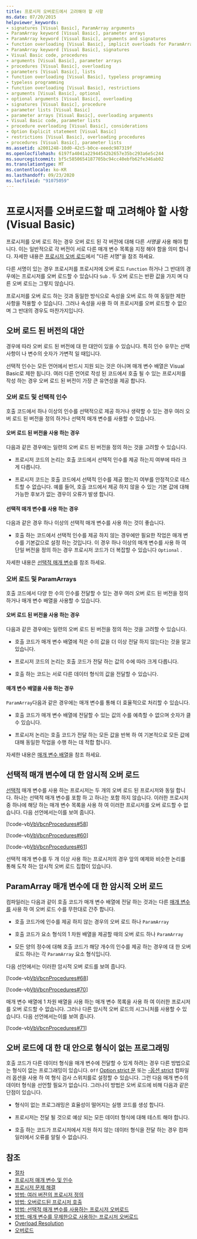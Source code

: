 ```yaml
---
title: 프로시저 오버로드에서 고려해야 할 사항
ms.date: 07/20/2015
helpviewer_keywords:
- signatures [Visual Basic], ParamArray arguments
- ParamArray keyword [Visual Basic], parameter arrays
- ParamArray keyword [Visual Basic], arguments and signatures
- function overloading [Visual Basic], implicit overloads for ParamArray
- ParamArray keyword [Visual Basic], signatures
- Visual Basic code, procedures
- arguments [Visual Basic], parameter arrays
- procedures [Visual Basic], overloading
- parameters [Visual Basic], lists
- function overloading [Visual Basic], typeless programming
- typeless programming
- function overloading [Visual Basic], restrictions
- arguments [Visual Basic], optional
- optional arguments [Visual Basic], overloading
- signatures [Visual Basic], procedure
- parameter lists [Visual Basic]
- parameter arrays [Visual Basic], overloading arguments
- Visual Basic code, parameter lists
- procedure overloading [Visual Basic], considerations
- Option Explicit statement [Visual Basic]
- restrictions [Visual Basic], overloading procedures
- procedures [Visual Basic], parameter lists
ms.assetid: a2001248-10d0-42c5-b0ce-eeedc987319f
ms.openlocfilehash: 6197fa4041a22944542b2657e35bc293a6e5c244
ms.sourcegitcommit: bf5c5850654187705bc94cc40ebfb62fe346ab02
ms.translationtype: MT
ms.contentlocale: ko-KR
ms.lasthandoff: 09/23/2020
ms.locfileid: "91075059"
---
```

# <a name="considerations-in-overloading-procedures-visual-basic"></a>프로시저를 오버로드할 때 고려해야 할 사항(Visual Basic)

프로시저를 오버 로드 하는 경우 오버 로드 된 각 버전에 대해 다른 *서명을* 사용 해야 합니다. 이는 일반적으로 각 버전이 서로 다른 매개 변수 목록을 지정 해야 함을 의미 합니다. 자세한 내용은 [프로시저 오버 로드](./procedure-overloading.md)에서 "다른 서명"을 참조 하세요.  
  
 다른 서명이 있는 경우 프로시저를 프로시저에 오버 로드 `Function` 하거나 그 반대의 경우에는 프로시저를 오버 로드할 수 있습니다 `Sub` . 두 오버 로드는 반환 값을 가지 며 다른 오버 로드는 그렇지 않습니다.  
  
 프로시저를 오버 로드 하는 것과 동일한 방식으로 속성을 오버 로드 하 여 동일한 제한 사항을 적용할 수 있습니다. 그러나 속성을 사용 하 여 프로시저를 오버 로드할 수 없으며 그 반대의 경우도 마찬가지입니다.  
  
## <a name="alternatives-to-overloaded-versions"></a>오버 로드 된 버전의 대안  

 경우에 따라 오버 로드 된 버전에 대 한 대안이 있을 수 있습니다. 특히 인수 유무는 선택 사항이 나 변수의 숫자가 가변적 일 때입니다.  
  
 선택적 인수는 모든 언어에서 반드시 지원 되는 것은 아니며 매개 변수 배열은 Visual Basic로 제한 됩니다. 여러 다른 언어로 작성 된 코드에서 호출 될 수 있는 프로시저를 작성 하는 경우 오버 로드 된 버전이 가장 큰 유연성을 제공 합니다.  
  
### <a name="overloads-and-optional-arguments"></a>오버 로드 및 선택적 인수  

 호출 코드에서 하나 이상의 인수를 선택적으로 제공 하거나 생략할 수 있는 경우 여러 오버 로드 된 버전을 정의 하거나 선택적 매개 변수를 사용할 수 있습니다.  
  
#### <a name="when-to-use-overloaded-versions"></a>오버 로드 된 버전을 사용 하는 경우  

 다음과 같은 경우에는 일련의 오버 로드 된 버전을 정의 하는 것을 고려할 수 있습니다.  
  
- 프로시저 코드의 논리는 호출 코드에서 선택적 인수를 제공 하는지 여부에 따라 크게 다릅니다.  
  
- 프로시저 코드는 호출 코드에서 선택적 인수를 제공 했는지 여부를 안정적으로 테스트할 수 없습니다. 예를 들어, 호출 코드에서 제공 하지 않을 수 있는 기본 값에 대해 가능한 후보가 없는 경우이 오류가 발생 합니다.  
  
#### <a name="when-to-use-optional-parameters"></a>선택적 매개 변수를 사용 하는 경우  

 다음과 같은 경우 하나 이상의 선택적 매개 변수를 사용 하는 것이 좋습니다.  
  
- 호출 하는 코드에서 선택적 인수를 제공 하지 않는 경우에만 필요한 작업은 매개 변수를 기본값으로 설정 하는 것입니다. 이 경우 하나 이상의 매개 변수를 사용 하 여 단일 버전을 정의 하는 경우 프로시저 코드가 더 복잡할 수 있습니다 `Optional` .  
  
 자세한 내용은 [선택적 매개 변수](./optional-parameters.md)를 참조 하세요.  
  
### <a name="overloads-and-paramarrays"></a>오버 로드 및 ParamArrays  

 호출 코드에서 다양 한 수의 인수를 전달할 수 있는 경우 여러 오버 로드 된 버전을 정의 하거나 매개 변수 배열을 사용할 수 있습니다.  
  
#### <a name="when-to-use-overloaded-versions"></a>오버 로드 된 버전을 사용 하는 경우  

 다음과 같은 경우에는 일련의 오버 로드 된 버전을 정의 하는 것을 고려할 수 있습니다.  
  
- 호출 코드가 매개 변수 배열에 적은 수의 값을 더 이상 전달 하지 않는다는 것을 알고 있습니다.  
  
- 프로시저 코드의 논리는 호출 코드가 전달 하는 값의 수에 따라 크게 다릅니다.  
  
- 호출 하는 코드는 서로 다른 데이터 형식의 값을 전달할 수 있습니다.  
  
#### <a name="when-to-use-a-parameter-array"></a>매개 변수 배열을 사용 하는 경우  

 `ParamArray`다음과 같은 경우에는 매개 변수를 통해 더 효율적으로 처리할 수 있습니다.  
  
- 호출 코드가 매개 변수 배열에 전달할 수 있는 값의 수를 예측할 수 없으며 숫자가 클 수 있습니다.  
  
- 프로시저 논리는 호출 코드가 전달 하는 모든 값을 반복 하 여 기본적으로 모든 값에 대해 동일한 작업을 수행 하는 데 적합 합니다.  
  
 자세한 내용은 [매개 변수 배열](./parameter-arrays.md)을 참조 하세요.  
  
## <a name="implicit-overloads-for-optional-parameters"></a>선택적 매개 변수에 대 한 암시적 오버 로드  

 [선택적](../../../language-reference/modifiers/optional.md) 매개 변수를 사용 하는 프로시저는 두 개의 오버 로드 된 프로시저와 동일 합니다. 하나는 선택적 매개 변수를 포함 하 고 하나는 포함 하지 않습니다. 이러한 프로시저 중 하나에 해당 하는 매개 변수 목록을 사용 하 여 이러한 프로시저를 오버 로드할 수 없습니다. 다음 선언에서는이를 보여 줍니다.  
  
 [!code-vb[VbVbcnProcedures#58](~/samples/snippets/visualbasic/VS_Snippets_VBCSharp/VbVbcnProcedures/VB/Class1.vb#58)]  
  
 [!code-vb[VbVbcnProcedures#60](~/samples/snippets/visualbasic/VS_Snippets_VBCSharp/VbVbcnProcedures/VB/Class1.vb#60)]  
  
 [!code-vb[VbVbcnProcedures#61](~/samples/snippets/visualbasic/VS_Snippets_VBCSharp/VbVbcnProcedures/VB/Class1.vb#61)]  
  
 선택적 매개 변수를 두 개 이상 사용 하는 프로시저의 경우 앞의 예제와 비슷한 논리를 통해 도착 하는 암시적 오버 로드 집합이 있습니다.  
  
## <a name="implicit-overloads-for-a-paramarray-parameter"></a>ParamArray 매개 변수에 대 한 암시적 오버 로드  

 컴파일러는 다음과 같이 호출 코드가 매개 변수 배열에 전달 하는 것과는 다른 [매개 변수를](../../../language-reference/modifiers/paramarray.md) 사용 하 여 오버 로드 수를 무한대로 간주 합니다.  
  
- 호출 코드가에 인수를 제공 하지 않는 경우의 오버 로드 하나 `ParamArray`  
  
- 호출 코드가 요소 형식의 1 차원 배열을 제공할 때의 오버 로드 하나 `ParamArray`  
  
- 모든 양의 정수에 대해 호출 코드가 해당 개수의 인수를 제공 하는 경우에 대 한 오버 로드 하나는 각 `ParamArray` 요소 형식입니다.  
  
 다음 선언에서는 이러한 암시적 오버 로드를 보여 줍니다.  
  
 [!code-vb[VbVbcnProcedures#68](~/samples/snippets/visualbasic/VS_Snippets_VBCSharp/VbVbcnProcedures/VB/Class1.vb#68)]  
  
 [!code-vb[VbVbcnProcedures#70](~/samples/snippets/visualbasic/VS_Snippets_VBCSharp/VbVbcnProcedures/VB/Class1.vb#70)]  
  
 매개 변수 배열에 1 차원 배열을 사용 하는 매개 변수 목록을 사용 하 여 이러한 프로시저를 오버 로드할 수 없습니다. 그러나 다른 암시적 오버 로드의 시그니처를 사용할 수 있습니다. 다음 선언에서는이를 보여 줍니다.  
  
 [!code-vb[VbVbcnProcedures#71](~/samples/snippets/visualbasic/VS_Snippets_VBCSharp/VbVbcnProcedures/VB/Class1.vb#71)]  
  
## <a name="typeless-programming-as-an-alternative-to-overloading"></a>오버 로드에 대 한 대 안으로 형식이 없는 프로그래밍  

 호출 코드가 다른 데이터 형식을 매개 변수에 전달할 수 있게 하려는 경우 다른 방법으로는 형식이 없는 프로그래밍이 있습니다. `Off` [Option strict 문](../../../language-reference/statements/option-strict-statement.md) 또는 [-옵션 strict](../../../reference/command-line-compiler/optionstrict.md) 컴파일러 옵션을 사용 하 여 형식 검사 스위치를로 설정할 수 있습니다. 그런 다음 매개 변수의 데이터 형식을 선언할 필요가 없습니다. 그러나이 방법은 오버 로드에 비해 다음과 같은 단점이 있습니다.  
  
- 형식이 없는 프로그래밍은 효율성이 떨어지는 실행 코드를 생성 합니다.  
  
- 프로시저는 전달 될 것으로 예상 되는 모든 데이터 형식에 대해 테스트 해야 합니다.  
  
- 호출 하는 코드가 프로시저에서 지원 하지 않는 데이터 형식을 전달 하는 경우 컴파일러에서 오류를 알릴 수 없습니다.  
  
## <a name="see-also"></a>참조

- [절차](./index.md)
- [프로시저 매개 변수 및 인수](./procedure-parameters-and-arguments.md)
- [프로시저 문제 해결](./troubleshooting-procedures.md)
- [방법: 여러 버전의 프로시저 정의](./how-to-define-multiple-versions-of-a-procedure.md)
- [방법: 오버로드된 프로시저 호출](./how-to-call-an-overloaded-procedure.md)
- [방법: 선택적 매개 변수를 사용하는 프로시저 오버로드](./how-to-overload-a-procedure-that-takes-optional-parameters.md)
- [방법: 매개 변수를 무제한으로 사용하는 프로시저 오버로드](./how-to-overload-a-procedure-that-takes-an-indefinite-number-of-parameters.md)
- [Overload Resolution](./overload-resolution.md)
- [오버로드](../../../language-reference/modifiers/overloads.md)
